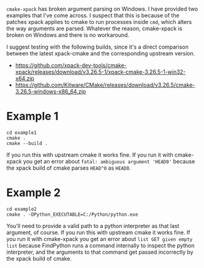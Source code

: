 `cmake-xpack` has broken argument parsing on Windows. I have provided two
examples that I've come across. I suspect that this is because of the patches
xpack applies to cmake to run processes inside `cmd`, which alters the way
arguments are parsed. Whatever the reason, cmake-xpack is broken on Windows and
there is no workaround.

I suggest testing with the following builds, since it's a direct comparison
between the latest xpack-cmake and the corresponding upstream version.
- https://github.com/xpack-dev-tools/cmake-xpack/releases/download/v3.26.5-1/xpack-cmake-3.26.5-1-win32-x64.zip
- https://github.com/Kitware/CMake/releases/download/v3.26.5/cmake-3.26.5-windows-x86_64.zip


# Example 1

    cd example1
    cmake .
    cmake --build .

If you run this with upstream cmake it works fine. If you run it with
cmake-xpack you get an error about `fatal: ambiguous argument 'HEAD0'`
because the xpack build of cmake parses `HEAD^0` as `HEAD0`.

# Example 2

    cd example2
    cmake . -DPython_EXECUTABLE=C:/Python/python.exe

You'll need to provide a valid path to a python interpreter as that last
argument, of course. If you run this with upstream cmake it works fine. If you
run it with cmake-xpack you get an error about `list GET given empty list`
because FindPython runs a command internally to inspect the python interpreter,
and the arguments to that command get passed incorrectly by the xpack build of
cmake.

